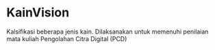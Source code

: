 # KainVision
Kalsifikasi beberapa jenis kain. Dilaksanakan untuk memenuhi penilaian mata kuliah Pengolahan Citra Digital (PCD)
